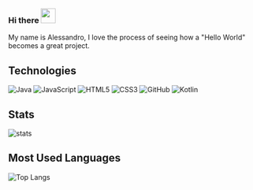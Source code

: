 ### Hi there <img src="https://raw.githubusercontent.com/m4gen/m4gen/main/wave.gif" width="30">
My name is Alessandro, I love the process of seeing how a "Hello World" becomes a great project. 
<!--
**m4gen/m4gen** is a ✨ _special_ ✨ repository because its `README.md` (this file) appears on your GitHub profile.

Here are some ideas to get you started:

- 🔭 I’m currently working on ...
- 🌱 I’m currently learning ...
- 👯 I’m looking to collaborate on ...
- 🤔 I’m looking for help with ...
- 💬 Ask me about ...
- 📫 How to reach me: ...
- 😄 Pronouns: ...
- ⚡ Fun fact: ...
-->

## Technologies
![Java](https://img.shields.io/badge/Java-blue?style=for-the-badge)
![JavaScript](https://img.shields.io/badge/JavaScript-black?style=for-the-badge&logo=javascript)
![HTML5](https://img.shields.io/badge/Html-orange?style=for-the-badge&logo=HTML5&logoColor=FFFFFF)
![CSS3](https://img.shields.io/badge/CSS-1976D2?style=for-the-badge&logo=CSS3&logoColor=FFFFFF)
![GitHub](https://img.shields.io/badge/GitHub-000000?style=for-the-badge&logo=github&logoColor=FFFFFF)
![Kotlin](https://img.shields.io/badge/Kotlin-8E24AA?style=for-the-badge&logo=Kotlin&logoColor=FFFFFF)

## Stats
![stats](https://github-readme-stats.vercel.app/api?username=m4gen&show_icons=true&theme=dark)

## Most Used Languages
![Top Langs](https://github-readme-stats.vercel.app/api/top-langs/?username=m4gen&hide_progress=true&theme=dark)

